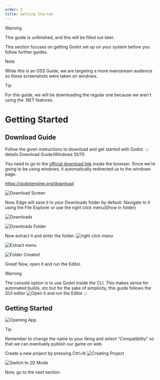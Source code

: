 ```yaml
---
order: 2
title: Getting Started
---
```

<!--Installation and prep -->
> [!WARNING]
> This guide is unfinished, and this will be filled out later.

This section focuses on getting Godot set up on your system before you follow further guides.

> [!NOTE]
> While this is an OSS Guide, we are targeting a more mainstream audience so these screenshots were taken on windows. 

> [!TIP]
> For this guide, we will be downloading the regular one because we aren't using the .NET features.

# Getting Started
## Download Guide

Follow the given instructions to download and get started with Godot.
::: details Download Guide(Windows 10/11)

You need to go to the [official download link](https://godotengine.org/download) inside the browser. Since we're going to be using windows, it automatically redirected us to the windows page.


https://godotengine.org/download

![Download Screen](./assets/start/1.png)

<!-- Now, go to the Folder it saved the archive in and extract it using mouse's right click and extract all -->

Now, Edge <!--I was edging while writing this-->will save it to your Downloads folder by default. Navigate to it using the File Explorer or use the right click menu(Show in folder)

![Downloads](./assets/start/2.png)

![Downloads Folder](./assets/start/3.png)

Now extract it and enter the folder:
![right click menu](./assets/start/4.png)

![Extract menu](./assets/start/5.png)

![Folder Created](./assets/start/6.png)


Great! Now, open it and run the Editor. 

> [!WARNING]
> The console option is to use Godot inside the CLI. This makes sense for automated builds, etc but for the sake of simplicity, this guide follows the GUI editor
![Open it and run the Editor](./assets/start/7.png)
:::

## Getting Started

![Opening App](./assets/start/start-1.png)


> [!TIP]
> Remember to change the name to your liking and select "Compatibility" so that we can eventually publish our game on web

Create a new project by pressing Ctrl+N
![Creating Project](./assets/start/start-2.png)

![Switch to 2D Mode](./assets/start/start-3.png)

Now, go to the next section